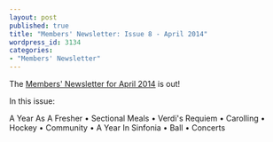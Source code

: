 ```yaml
---
layout: post
published: true
title: "Members' Newsletter: Issue 8 - April 2014"
wordpress_id: 3134
categories:
- "Members' Newsletter"
---
```

The [Members' Newsletter for April 2014](http://eums.eusa.ed.ac.uk/society/membership/newsletter/ "Members' Newsletter") is out!

<p class="newsletter-summary">In this issue:</p>

<p class="newsletter-summary">A Year As A Fresher • Sectional Meals • Verdi's Requiem • Carolling • Hockey • Community • A Year In Sinfonia • Ball • Concerts</p>
